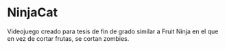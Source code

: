# NinjaCat
Videojuego creado para tesis de fin de grado similar a Fruit Ninja en el que en vez de cortar frutas, se cortan zombies.
